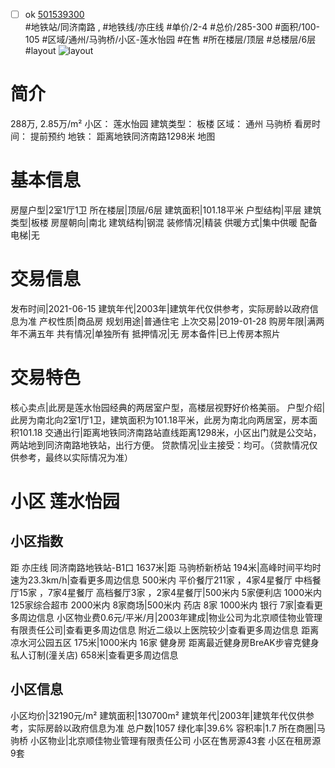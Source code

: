 - [ ] ok [501539300](https://bj.5i5j.com/ershoufang/501539300.html)  
 #地铁站/同济南路 ,  #地铁线/亦庄线
#单价/2-4 #总价/285-300 #面积/100-105   #区域/通州/马驹桥/小区-莲水怡园 #在售 #所在楼层/顶层 #总楼层/6层 #layout 
![layout](http://image2a.5i5j.com/bdir/layout/a9e4278ec30d40ce9eba3690bda01864.jpg_P5.jpg) 
# 简介 
 288万,  2.85万/m² 
小区： 莲水怡园
建筑类型： 板楼
区域： 通州 马驹桥
看房时间： 提前预约
地铁： 距离地铁同济南路1298米 地图
# 基本信息 
 房屋户型|2室1厅1卫
所在楼层|顶层/6层
建筑面积|101.18平米
户型结构|平层
建筑类型|板楼
房屋朝向|南北
建筑结构|钢混
装修情况|精装
供暖方式|集中供暖
配备电梯|无
# 交易信息 
 发布时间|2021-06-15
建筑年代|2003年|建筑年代仅供参考，实际房龄以政府信息为准
产权性质|商品房
规划用途|普通住宅
上次交易|2019-01-28
购房年限|满两年不满五年
共有情况|单独所有
抵押情况|无
房本备件|已上传房本照片
# 交易特色 
 核心卖点|此房是莲水怡园经典的两居室户型，高楼层视野好价格美丽。
户型介绍|此房为南北向2室1厅1卫，建筑面积为101.18平米，此房为南北向两居室，房本面积101.18
交通出行|距离地铁同济南路站直线距离1298米，小区出门就是公交站，两站地到同济南路地铁站，出行方便。
贷款情况|业主接受：均可。（贷款情况仅供参考，最终以实际情况为准）
# 小区 莲水怡园
## 小区指数 
 距 亦庄线 同济南路地铁站-B1口 1637米|距 马驹桥新桥站 194米|高峰时间平均时速为23.3km/h|查看更多周边信息
500米内 平价餐厅211家 ，4家4星餐厅
中档餐厅15家 ，7家4星餐厅
高档餐厅3家 ，2家4星餐厅|500米内 5家便利店
1000米内 125家综合超市
2000米内 8家商场|500米内 药店 8家
1000米内 银行 7家|查看更多周边信息
小区物业费0.6元/平米/月|2003年建成|物业公司为北京顺佳物业管理有限责任公司|查看更多周边信息
附近二级以上医院较少|查看更多周边信息
距离 凉水河公园五区 175米|1000米内 16家 健身房
距离最近健身房BreAK步睿克健身私人订制(潼关店) 658米|查看更多周边信息
## 小区信息 
 小区均价|32190元/m²
建筑面积|130700m²
建筑年代|2003年|建筑年代仅供参考，实际房龄以政府信息为准
总户数|1057
绿化率|39.6%
容积率|1.7
所在商圈|马驹桥
小区物业|北京顺佳物业管理有限责任公司
小区在售房源43套
小区在租房源9套
